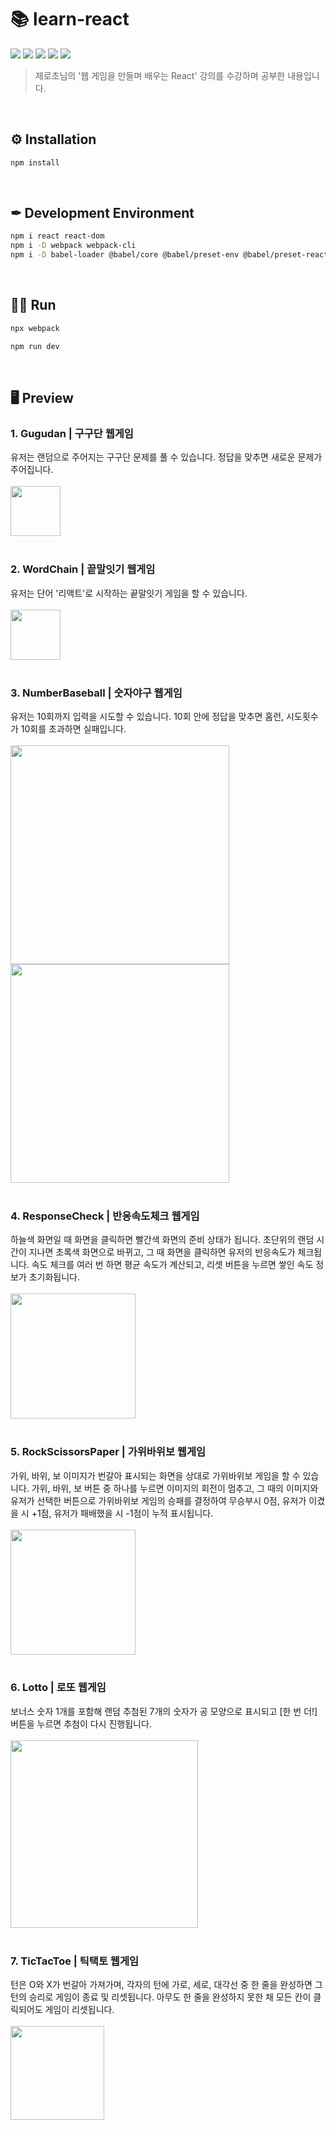 # 📚 learn-react
<img src = "https://img.shields.io/badge/Project%20Type-Single%20Project-yellow?style=flat-square"> <img src = "https://img.shields.io/badge/Tools-VSCode-brightgreen?style=flat-square&logo=VisualStudioCode"> <img src = "https://img.shields.io/badge/Language-JavaScript-orange?style=flat-square&logo=JavaScript"> <img src = "https://img.shields.io/badge/Language-HTML-orange?style=flat-square&logo=HTML5"> <img src = "https://img.shields.io/badge/Framework-React-red?style=flat-square&logo=React">

> 제로초님의 '웹 게임을 만들며 배우는 React' 강의를 수강하며 공부한 내용입니다.

<br>

## ⚙️ Installation
```sh
npm install
```
<br>

## ✒ Development Environment
```sh
npm i react react-dom
npm i -D webpack webpack-cli
npm i -D babel-loader @babel/core @babel/preset-env @babel/preset-react @babel/plugin-proposal-class-properties
```
<br>

## 🏃‍♂️ Run
```sh
npx webpack
```
```sh
npm run dev
```
<br>


## 🖥 Preview
### 1. Gugudan | 구구단 웹게임
유저는 랜덤으로 주어지는 구구단 문제를 풀 수 있습니다. 정답을 맞추면 새로운 문제가 주어집니다.<br><br>
<img src = "https://user-images.githubusercontent.com/48851230/144862028-08d7111c-f8fe-4214-9150-898aebbcad25.gif" height="80px"><br><br>
### 2. WordChain | 끝말잇기 웹게임
유저는 단어 '리액트'로 시작하는 끝말잇기 게임을 할 수 있습니다.<br><br>
<img src = "https://user-images.githubusercontent.com/48851230/144863283-1bbbd7d4-955a-47e2-973e-ef86c0e450f6.gif" height="80px"><br><br>
### 3. NumberBaseball | 숫자야구 웹게임
유저는 10회까지 입력을 시도할 수 있습니다. 10회 안에 정답을 맞추면 홈런, 시도횟수가 10회를 초과하면 실패입니다.<br><br>
<img src = "https://user-images.githubusercontent.com/48851230/144857999-1b15551e-b83a-4db8-9352-dd043f7e7cf3.gif" height="350px"> <img src = "https://user-images.githubusercontent.com/48851230/144860587-d307adb0-12f8-4e12-9ea1-662602e8b535.gif" height="350px"><br><br>
### 4. ResponseCheck | 반응속도체크 웹게임
하늘색 화면일 때 화면을 클릭하면 빨간색 화면의 준비 상태가 됩니다. 초단위의 랜덤 시간이 지나면 초록색 화면으로 바뀌고, 그 때 화면을 클릭하면 유저의 반응속도가 체크됩니다. 속도 체크를 여러 번 하면 평균 속도가 계산되고, 리셋 버튼을 누르면 쌓인 속도 정보가 초기화됩니다.<br><br>
<img src = "https://user-images.githubusercontent.com/48851230/144863940-740f1745-4b7c-4d49-8c1d-13980117999b.gif" height="200px"><br><br>
### 5. RockScissorsPaper | 가위바위보 웹게임
가위, 바위, 보 이미지가 번갈아 표시되는 화면을 상대로 가위바위보 게임을 할 수 있습니다. 가위, 바위, 보 버튼 중 하나를 누르면 이미지의 회전이 멈추고, 그 때의 이미지와 유저가 선택한 버튼으로 가위바위보 게임의 승패를 결정하여 무승부시 0점, 유저가 이겼을 시 +1점, 유저가 패배했을 시 -1점이 누적 표시됩니다.<br><br>
<img src = "https://user-images.githubusercontent.com/48851230/145670580-ee2e1a86-9018-40db-9ec8-151a6b52300e.gif" height="200px"><br><br>
### 6. Lotto | 로또 웹게임
보너스 숫자 1개를 포함해 랜덤 추첨된 7개의 숫자가 공 모양으로 표시되고 [한 번 더!] 버튼을 누르면 추첨이 다시 진행됩니다.<br><br>
<img src = "https://user-images.githubusercontent.com/48851230/145670719-0ddd3ddb-303e-4e58-8fe1-56adbb50bac2.gif" width="300px"><br><br>
### 7. TicTacToe | 틱택토 웹게임
턴은 O와 X가 번갈아 가져가며, 각자의 턴에 가로, 세로, 대각선 중 한 줄을 완성하면 그 턴의 승리로 게임이 종료 및 리셋됩니다. 아무도 한 줄을 완성하지 못한 채 모든 칸이 클릭되어도 게임이 리셋됩니다.<br><br>
<img src = "https://user-images.githubusercontent.com/48851230/145670820-89269290-96cf-456d-9e5f-5f6e7b78a00b.gif" height="150px"><br><br>

